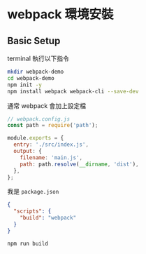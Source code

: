 # webpack 環境安裝

## Basic Setup

terminal 執行以下指令

```bash
mkdir webpack-demo
cd webpack-demo
npm init -y
npm install webpack webpack-cli --save-dev
```

通常 webpack 會加上設定檔

```javascript
// webpack.config.js
const path = require('path');

module.exports = {
  entry: './src/index.js',
  output: {
    filename: 'main.js',
    path: path.resolve(__dirname, 'dist'),
  },
};
```

我是 `package.json`
```json
{
  "scripts": {
    "build": "webpack"  
  }
}
```

```bash
npm run build
```
